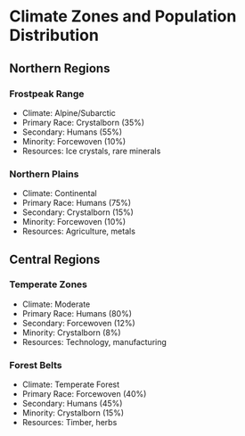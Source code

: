 # Climate Zones and Population Distribution

## Northern Regions

### Frostpeak Range
- Climate: Alpine/Subarctic
- Primary Race: Crystalborn (35%)
- Secondary: Humans (55%)
- Minority: Forcewoven (10%)
- Resources: Ice crystals, rare minerals

### Northern Plains
- Climate: Continental
- Primary Race: Humans (75%)
- Secondary: Crystalborn (15%)
- Minority: Forcewoven (10%)
- Resources: Agriculture, metals

## Central Regions

### Temperate Zones
- Climate: Moderate
- Primary Race: Humans (80%)
- Secondary: Forcewoven (12%)
- Minority: Crystalborn (8%)
- Resources: Technology, manufacturing

### Forest Belts
- Climate: Temperate Forest
- Primary Race: Forcewoven (40%)
- Secondary: Humans (45%)
- Minority: Crystalborn (15%)
- Resources: Timber, herbs
